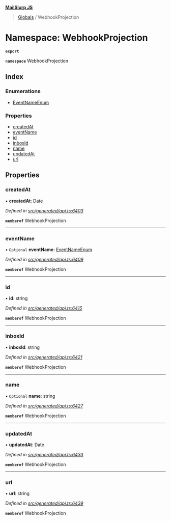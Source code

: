 **[MailSlurp JS](../README.md)**

> [Globals](../README.md) / WebhookProjection

# Namespace: WebhookProjection

**`export`** 

**`namespace`** WebhookProjection

## Index

### Enumerations

* [EventNameEnum](../enums/webhookprojection.eventnameenum.md)

### Properties

* [createdAt](webhookprojection.md#createdat)
* [eventName](webhookprojection.md#eventname)
* [id](webhookprojection.md#id)
* [inboxId](webhookprojection.md#inboxid)
* [name](webhookprojection.md#name)
* [updatedAt](webhookprojection.md#updatedat)
* [url](webhookprojection.md#url)

## Properties

### createdAt

•  **createdAt**: Date

*Defined in [src/generated/api.ts:6403](https://github.com/mailslurp/mailslurp-client/blob/3871a9e/src/generated/api.ts#L6403)*

**`memberof`** WebhookProjection

___

### eventName

• `Optional` **eventName**: [EventNameEnum](../enums/webhookprojection.eventnameenum.md)

*Defined in [src/generated/api.ts:6409](https://github.com/mailslurp/mailslurp-client/blob/3871a9e/src/generated/api.ts#L6409)*

**`memberof`** WebhookProjection

___

### id

•  **id**: string

*Defined in [src/generated/api.ts:6415](https://github.com/mailslurp/mailslurp-client/blob/3871a9e/src/generated/api.ts#L6415)*

**`memberof`** WebhookProjection

___

### inboxId

•  **inboxId**: string

*Defined in [src/generated/api.ts:6421](https://github.com/mailslurp/mailslurp-client/blob/3871a9e/src/generated/api.ts#L6421)*

**`memberof`** WebhookProjection

___

### name

• `Optional` **name**: string

*Defined in [src/generated/api.ts:6427](https://github.com/mailslurp/mailslurp-client/blob/3871a9e/src/generated/api.ts#L6427)*

**`memberof`** WebhookProjection

___

### updatedAt

•  **updatedAt**: Date

*Defined in [src/generated/api.ts:6433](https://github.com/mailslurp/mailslurp-client/blob/3871a9e/src/generated/api.ts#L6433)*

**`memberof`** WebhookProjection

___

### url

•  **url**: string

*Defined in [src/generated/api.ts:6439](https://github.com/mailslurp/mailslurp-client/blob/3871a9e/src/generated/api.ts#L6439)*

**`memberof`** WebhookProjection
